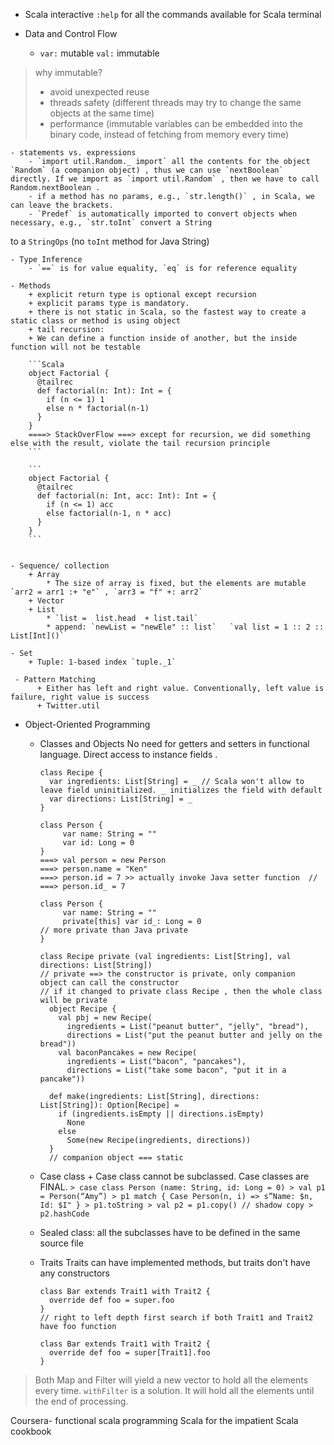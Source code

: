 - Scala interactive
  `:help` for all the commands available for Scala terminal

- Data and Control Flow
    - `var:` mutable  `val:` immutable
> why immutable?
> - avoid unexpected reuse
> - threads safety (different threads may try to change the same objects at the same time)
> - performance (immutable variables can be embedded into the binary code, instead of fetching from memory every time)

    - statements vs. expressions
        - `import util.Random._ import` all the contents for the object `Random` (a companion object) , thus we can use `nextBoolean` directly. If we import as `import util.Random` , then we have to call Random.nextBoolean .
        - if a method has no params, e.g., `str.length()` , in Scala, we can leave the brackets.
        - `Predef` is automatically imported to convert objects when necessary, e.g., `str.toInt` convert a String
 to a `StringOps` (no `toInt` method for Java String)

    - Type Inference
        - `==` is for value equality, `eq` is for reference equality

    - Methods
        + explicit return type is optional except recursion
        + explicit params type is mandatory.
        + there is not static in Scala, so the fastest way to create a static class or method is using object
        + tail recursion:
        + We can define a function inside of another, but the inside function will not be testable

        ```Scala
        object Factorial {
          @tailrec
          def factorial(n: Int): Int = {
            if (n <= 1) 1
            else n * factorial(n-1)
          }
        }
        ====> StackOverFlow ===> except for recursion, we did something else with the result, violate the tail recursion principle
        ```
        
        ```
        object Factorial {
          @tailrec
          def factorial(n: Int, acc: Int): Int = {
            if (n <= 1) acc
            else factorial(n-1, n * acc)
          }
        }
        ```
        
        
    - Sequence/ collection
        + Array
            * The size of array is fixed, but the elements are mutable `arr2 = arr1 :+ "e"` , `arr3 = "f" +: arr2`
        + Vector
        + List
            * `list =  list.head  + list.tail`
            * append: `newList = "newEle" :: list`   `val list = 1 :: 2 :: List[Int]()`

    - Set
        + Tuple: 1-based index `tuple._1`

     - Pattern Matching
          + Either has left and right value. Conventionally, left value is failure, right value is success
          + Twitter.util

- Object-Oriented Programming
     + Classes and Objects
        No need for getters and setters in functional language. Direct access to instance fields .
        ```
        class Recipe {
          var ingredients: List[String] = _ // Scala won't allow to leave field uninitialized. _ initializes the field with default
          var directions: List[String] = _
        }
        ```

        ```
        class Person {
             var name: String = ""
             var id: Long = 0
        }
        ===> val person = new Person
        ===> person.name = "Ken"
        ===> person.id = 7 >> actually invoke Java setter function  // ===> person.id_ = 7
        ```

        ```
        class Person {
             var name: String = ""
             private[this] var id_: Long = 0
        // more private than Java private
        }
        ```
        ```
        class Recipe private (val ingredients: List[String], val directions: List[String])
        // private ==> the constructor is private, only companion object can call the constructor
        // if it changed to private class Recipe , then the whole class will be private
          object Recipe {
            val pbj = new Recipe(
              ingredients = List("peanut butter", "jelly", "bread"),
              directions = List("put the peanut butter and jelly on the bread"))
            val baconPancakes = new Recipe(
              ingredients = List("bacon", "pancakes"),
              directions = List("take some bacon", "put it in a pancake"))

          def make(ingredients: List[String], directions: List[String]): Option[Recipe] =
            if (ingredients.isEmpty || directions.isEmpty)
              None
            else
              Some(new Recipe(ingredients, directions))
          }
          // companion object === static
        ```

    - Case class
          + Case class cannot be subclassed. Case classes are FINAL.
            ```
            > case class Person (name: String, id: Long = 0)
            > val p1 = Person(“Amy”)
            > p1 match {
                Case Person(n, i) => s”Name: $n, Id: $I"
              }
            > p1.toString
            > val p2 = p1.copy() // shadow copy
            > p2.hashCode
            ```

     - Sealed class:
          all the subclasses have to be defined in the same source file

     - Traits
          Traits can have implemented methods, but traits don't have any constructors
          ```          
          class Bar extends Trait1 with Trait2 {
            override def foo = super.foo
          }
          // right to left depth first search if both Trait1 and Trait2 have foo function
          ```
          ```
          class Bar extends Trait1 with Trait2 {
            override def foo = super[Trait1].foo
          }
          ```

> Both Map and Filter will yield a new vector to hold all the elements every time. `withFilter` is a solution. It will hold all the elements until the end of processing.

Coursera- functional scala programming
Scala for the impatient
Scala cookbook